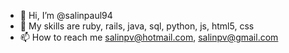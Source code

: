 - 👋 Hi, I’m @salinpaul94
- 👀 My skills are ruby, rails, java, sql, python, js, html5, css
- 📫 How to reach me salinpv@hotmail.com, salinpv@gmail.com
